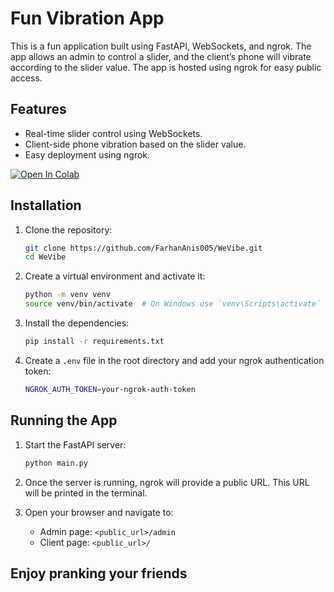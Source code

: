# Fun Vibration App

This is a fun application built using FastAPI, WebSockets, and ngrok. The app allows an admin to control a slider, and the client’s phone will vibrate according to the slider value. The app is hosted using ngrok for easy public access.

## Features
- Real-time slider control using WebSockets.
- Client-side phone vibration based on the slider value.
- Easy deployment using ngrok.

[![Open In Colab](https://colab.research.google.com/assets/colab-badge.svg)](https://colab.research.google.com/github/FarhanAnis005/WeVibe/blob/main/Vibe.ipynb)

## Installation

1. Clone the repository:
    ```sh
    git clone https://github.com/FarhanAnis005/WeVibe.git
    cd WeVibe
    ```

2. Create a virtual environment and activate it:
    ```sh
    python -m venv venv
    source venv/bin/activate  # On Windows use `venv\Scripts\activate`
    ```

3. Install the dependencies:
    ```sh
    pip install -r requirements.txt
    ```

4. Create a `.env` file in the root directory and add your ngrok authentication token:
    ```sh
    NGROK_AUTH_TOKEN=your-ngrok-auth-token
    ```

## Running the App

1. Start the FastAPI server:
    ```sh
    python main.py
    ```

2. Once the server is running, ngrok will provide a public URL. This URL will be printed in the terminal.

3. Open your browser and navigate to:
    - Admin page: `<public_url>/admin`
    - Client page: `<public_url>/`
  
## Enjoy pranking your friends
